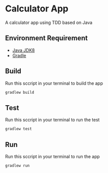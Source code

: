 # Calculator App

A calculator app using TDD based on Java

## Environment Requirement

- [Java JDK8](https:www.oracle.com/java/technologies/javase/javase-jdk8-download)
- [Gradle](https://gradle.org/install)

## Build
Run this sccript in your terminal to build the app
```bash
gradlew build
```

## Test
Run this sccript in your terminal to run the test
```bash
gradlew test
```

## Run
Run this sccript in your terminal to run the app
```bash
gradlew run
```
